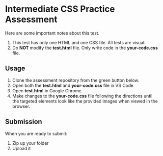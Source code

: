 # Intermediate CSS Practice Assessment

Here are some important notes about this test.

1. This test has only one HTML and one CSS file. All tests are visual.
2. Do **NOT** modify the **test.html** file. Only write code in the
   **your-code.css** file.

## Usage

1. Clone the assessment repository from the green button below.
2. Open both the **test.html** and **your-code.css** file in VS Code.
3. Open **test.html** in Google Chrome.
4. Make changes to the **your-code.css** file following the directions until
   the targeted elements look like the provided images when viewed in the
   browser.

## Submission

When you are ready to submit:

1. Zip up your folder
2. Upload it
